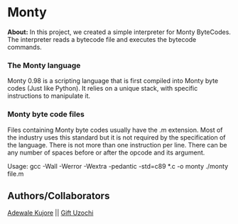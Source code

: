 # Monty
**About:** In this project, we created a simple interpreter for Monty ByteCodes. The interpreter reads a bytecode file and executes the bytecode commands.
### The Monty language
Monty 0.98 is a scripting language that is first compiled into Monty byte codes (Just like Python). It relies on a unique stack, with specific instructions to manipulate it. 

### Monty byte code files
Files containing Monty byte codes usually have the .m extension. Most of the industry uses this standard but it is not required by the specification of the language. There is not more than one instruction per line. There can be any number of spaces before or after the opcode and its argument.

Usage:
	gcc -Wall -Werror -Wextra -pedantic -std=c89 *.c -o monty
	./monty file.m


## Authors/Collaborators
[Adewale Kujore](https://github.com/Adewale66) || [Gift Uzochi](https://github.com/GiftUzochi)

